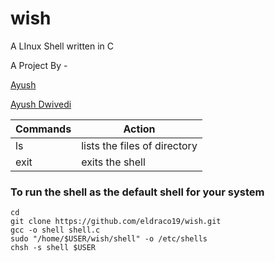 # wish

A LInux Shell written in C

A Project By -

[Ayush](https://github.com/eldraco19)

[Ayush Dwivedi](https://github.com/AyushOneironaut)

| Commands | Action                       |
| -------- | ---------------------------- |
| ls       | lists the files of directory |
| exit     | exits the shell              |

### To run the shell as the default shell for your system

```
cd
git clone https://github.com/eldraco19/wish.git
gcc -o shell shell.c
sudo "/home/$USER/wish/shell" -o /etc/shells
chsh -s shell $USER
```
